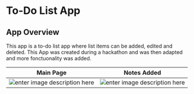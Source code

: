# To-Do List App

## App Overview

This app is a to-do list app where list items can be added, edited and deleted. This App was created during a hackathon and was then adapted and more fonctuonality was added.

| Main Page | Notes Added |
|--|--|
| ![enter image description here](https://i.imgur.com/W4FSWp3.png) | ![enter image description here](https://i.imgur.com/kXKNgmv.png) |